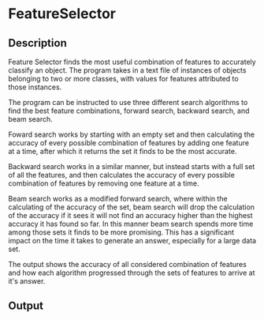 # FeatureSelector

## Description
Feature Selector finds the most useful combination of features to accurately classify an object. The program takes in a text file of instances of objects belonging to two or more classes, with values for features attributed to those instances.

The program can be instructed to use three different search algorithms to find the best feature combinations, forward search, backward search, and beam search.

Foward search works by starting with an empty set and then calculating the accuracy of every possible combination of features by adding one feature at a time, after which it returns the set it finds to be the most accurate.

Backward search works in a similar manner, but instead starts with a full set of all the features, and then calculates the accuracy of every possible combination of features by removing one feature at a time.

Beam search works as a modified forward search, where within the calculating of the accuracy of the set, beam search will drop the calculation of the accuracy if it sees it will not find an accuracy higher than the highest accuracy it has found so far. In this manner beam search spends more time among those sets it finds to be more promising. This has a significant impact on the time it takes to generate an answer, especially for a large data set.

The output shows the accuracy of all considered combination of features and how each algorithm progressed through the sets of features to arrive at it's answer.

## Output
